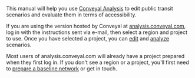 This manual will help you use [Conveyal Analysis](http://conveyal.com/analysis) to edit public transit scenarios and evaluate them in terms of accessibility.

If you are using the version hosted by Conveyal at [analysis.conveyal.com](http://analysis.conveyal.com), log in with the instructions sent via e-mail, then select a region and project to use.  Once you have selected a project, you can [edit](edit-scenario) and [analyze](analysis) scenarios.  

Most users of analysis.conveyal.com will already have a project prepared when they first log in.  If you don't see a region or a project, you'll first need to [prepare a baseline network](prepare-inputs) or get in touch.
